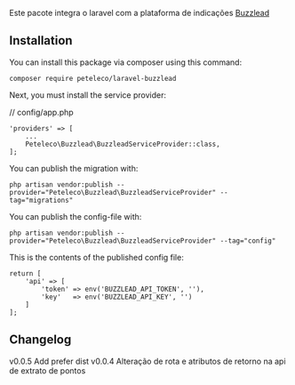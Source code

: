 Este pacote integra o laravel com a plataforma de indicações [Buzzlead](https://buzzlead.com.br)


## Installation
You can install this package via composer using this command:
````
composer require peteleco/laravel-buzzlead
````

Next, you must install the service provider:

// config/app.php
````
'providers' => [
    ...
    Peteleco\Buzzlead\BuzzleadServiceProvider::class,
];
````
You can publish the migration with:
````
php artisan vendor:publish --provider="Peteleco\Buzzlead\BuzzleadServiceProvider" --tag="migrations"
````

You can publish the config-file with:
````
php artisan vendor:publish --provider="Peteleco\Buzzlead\BuzzleadServiceProvider" --tag="config"
````
This is the contents of the published config file:

````
return [
    'api' => [
        'token' => env('BUZZLEAD_API_TOKEN', ''),
        'key'   => env('BUZZLEAD_API_KEY', '')
    ]
];
````

## Changelog
v0.0.5 Add prefer dist
v0.0.4 Alteração de rota e atributos de retorno na api de extrato de pontos
